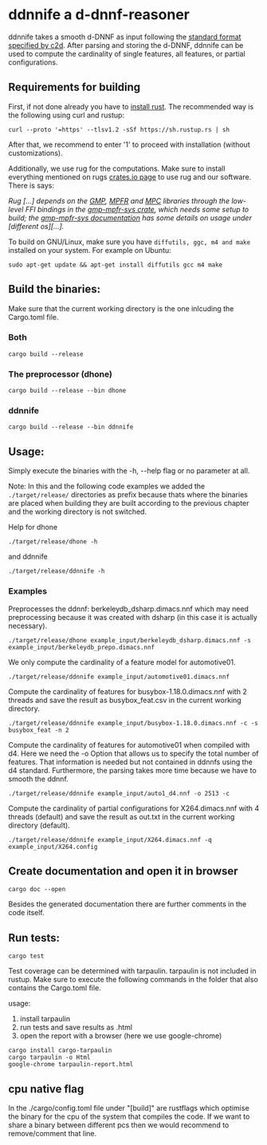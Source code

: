 # ddnnife a d-dnnf-reasoner

ddnnife takes a smooth d-DNNF as input following the [standard format specified by c2d](http://reasoning.cs.ucla.edu/c2d/). After parsing and storing the d-DNNF, ddnnife can be used to compute the cardinality of single features, all features, or partial configurations.

## Requirements for building

First, if not done already you have to [install rust](https://www.rust-lang.org/tools/install). The recommended way is the following using curl and rustup:
```properties
curl --proto '=https' --tlsv1.2 -sSf https://sh.rustup.rs | sh
```
After that, we recommend to enter '1' to proceed with installation (without customizations).

Additionally, we use rug for the computations. Make sure to install everything mentioned on rugs [crates.io page](https://crates.io/crates/rug) to use rug and our software. There is says:

*Rug [...] depends on the [GMP](https://gmplib.org/), [MPFR](https://www.mpfr.org/) and [MPC](https://www.multiprecision.org/mpc/) libraries through the low-level FFI bindings in the [gmp-mpfr-sys crate](https://crates.io/crates/gmp-mpfr-sys), which needs some setup to build; the [gmp-mpfr-sys documentation](https://docs.rs/gmp-mpfr-sys/1.4.7/gmp_mpfr_sys/index.html) has some details on usage under [different os][...].*

To build on GNU/Linux, make sure you have ```diffutils, ggc, m4 and make``` installed on your system. For example on Ubuntu:
```properties
sudo apt-get update && apt-get install diffutils gcc m4 make
```


## Build the binaries:
Make sure that the current working directory is the one inlcuding the Cargo.toml file.

### Both
```properties
cargo build --release
```

### The preprocessor (dhone)
```properties
cargo build --release --bin dhone
```

### ddnnife
```properties
cargo build --release --bin ddnnife
```

## Usage:
Simply execute the binaries with the -h, --help flag or no parameter at all.

Note: In this and the following code examples we added the ```./target/release/``` directories as prefix because thats where the binaries are placed when building they are built according to the previous chapter and the working directory is not switched.

Help for dhone
```properties
./target/release/dhone -h
```

and ddnnife
```properties
./target/release/ddnnife -h
```

### Examples
Preprocesses the ddnnf: berkeleydb_dsharp.dimacs.nnf which may need preprocessing because it was created with dsharp (in this case it is actually necessary).
```properties
./target/release/dhone example_input/berkeleydb_dsharp.dimacs.nnf -s example_input/berkeleydb_prepo.dimacs.nnf
```
We only compute the cardinality of a feature model for automotive01.
```properties
./target/release/ddnnife example_input/automotive01.dimacs.nnf
```

Compute the cardinality of features for busybox-1.18.0.dimacs.nnf with 2 threads and save the result as busybox_feat.csv in the current working directory.
```properties
./target/release/ddnnife example_input/busybox-1.18.0.dimacs.nnf -c -s busybox_feat -n 2
```

Compute the cardinality of features for automotive01 when compiled with d4. Here we need the -o Option that allows us to specify the total number of features. That information is needed but not contained in ddnnfs using the d4 standard. Furthermore, the parsing takes more time because we have to smooth the ddnnf.
```properties
./target/release/ddnnife example_input/auto1_d4.nnf -o 2513 -c
```

Compute the cardinality of partial configurations for X264.dimacs.nnf with 4 threads (default) and save the result as out.txt in the current working directory (default).
```properties
./target/release/ddnnife example_input/X264.dimacs.nnf -q example_input/X264.config
```
## Create documentation and open it in browser

```properties
cargo doc --open
```

Besides the generated documentation there are further comments in the code itself.

## Run tests:
```properties
cargo test
```

Test coverage can be determined with tarpaulin. tarpaulin is not included in rustup.
Make sure to execute the following commands in the folder that also contains the Cargo.toml file.

usage:
1) install tarpaulin
2) run tests and save results as .html
3) open the report with a browser (here we use google-chrome)
```properties
cargo install cargo-tarpaulin
cargo tarpaulin -o Html
google-chrome tarpaulin-report.html
```

## cpu native flag
In the ./cargo/config.toml file under "[build]" are rustflags which optimise the binary for the cpu of the system that compiles the code. If we want to share a binary between different pcs then we would recommend to remove/comment that line.
